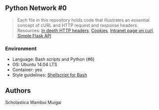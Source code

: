 ## Python Network #0
> Each file in this repository holds code that illustrates an essential concept
> of cURL and HTTP request and response headers. Resources:
> [In depth HTTP headers](http://www.ntu.edu.sg/home/ehchua/programming/webprogramming/http_basics.html),
> [Cookies](https://developer.mozilla.org/en-US/docs/Web/HTTP/Cookies),
> [Intranet page on curl](https://intranet.hbtn.io/concepts/51),
> [Simple Flask API](https://github.com/holbertonschool/simple_rest_api)

### Environment
* Language: Bash scripts and Python (#6)
* OS: Ubuntu 14.04 LTS
* Container: yes
* Style guidelines: [Shellscript for Bash](https://github.com/koalaman/shellcheck)

## Authors
Scholastica Wambui Muigai

